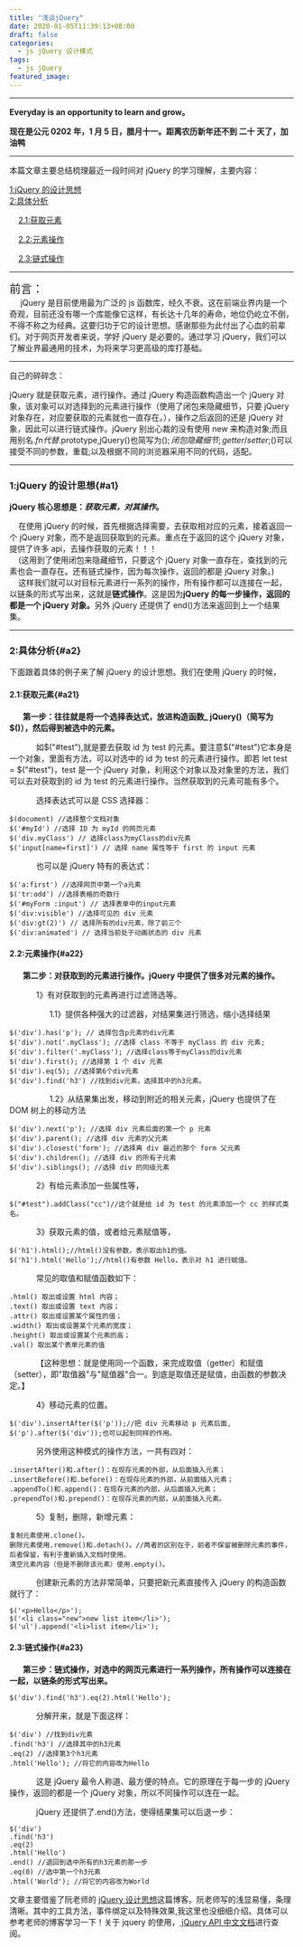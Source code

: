 ```yaml
---
title: "浅谈jQuery"
date: 2020-01-05T11:39:13+08:00
draft: false
categories:
  - js jQuery 设计模式
tags:
  - js jQuery
featured_image:
---
```


---

<b>Everyday is an opportunity to learn and grow。

现在是公元 0202 年，1 月 5 日，腊月十一。距离农历新年还不到 二十 天了，加油鸭</b>

---

本篇文章主要总结梳理最近一段时间对 jQuery 的学习理解，主要内容：

[1:jQuery 的设计思想](#a1)  
[2:具体分析](#a2)

&nbsp;&nbsp;&nbsp;&nbsp;[2.1:获取元素](#a21)

&nbsp;&nbsp;&nbsp;&nbsp;[2.2:元素操作](#a22)

&nbsp;&nbsp;&nbsp;&nbsp;[2.3:链式操作](#a23)

---

<span style="font-size:20px;">前言：</span>  
&nbsp;&nbsp;&nbsp;&nbsp;
jQuery 是目前使用最为广泛的 js 函数库，经久不衰。这在前端业界内是一个奇观，目前还没有哪一个库能像它这样，有长达十几年的寿命，地位仍屹立不倒，不得不称之为经典。这要归功于它的设计思想。感谢那些为此付出了心血的前辈们。对于网页开发者来说，学好 jQuery 是必要的。通过学习 jQuery，我们可以了解业界最通用的技术，为将来学习更高级的库打基础。

---

自己的碎碎念：

jQuery 就是获取元素，进行操作。通过 jQuery 构造函数构造出一个 jQuery 对象，该对象可以对选择到的元素进行操作（使用了闭包来隐藏细节，只要 jQuery 对象存在，对应要获取的元素就也一直存在。），操作之后返回的还是 jQuery 对象，因此可以进行链式操作。jQuery 别出心裁的没有使用 new 来构造对象;而且用别名$.fn代替$.prototype,jQuery()也简写为$();闭包隐藏细节;getter/setter;$()可以接受不同的参数，重载;以及根据不同的浏览器采用不同的代码，适配。

---

### 1:jQuery 的设计思想{#a1}

<strong>jQuery 核心思想是：<em>获取元素，对其操作</em>。</strong>

&nbsp;&nbsp;&nbsp;&nbsp;在使用 jQuery 的时候，首先根据选择需要，去获取相对应的元素，接着返回一个 jQuery 对象，而不是返回获取到的元素。重点在于返回的这个 jQuery 对象，提供了许多 api，去操作获取的元素！！！  
&nbsp;&nbsp;&nbsp;&nbsp;(这用到了使用闭包来隐藏细节，只要这个 jQuery 对象一直存在，查找到的元素也会一直存在。还有链式操作，因为每次操作，返回的都是 jQuery 对象。)  
&nbsp;&nbsp;&nbsp;&nbsp;这样我们就可以对目标元素进行一系列的操作，所有操作都可以连接在一起，以链条的形式写出来，这就是<strong>链式操作</strong>。这是因为<strong>jQuery 的每一步操作，返回的都是一个 jQuery 对象。</strong>另外 jQuery 还提供了 end()方法来返回到上一个结果集。

---

### 2:具体分析{#a2}

下面跟着具体的例子来了解 jQuery 的设计思想。我们在使用 jQuery 的时候，

#### 2.1:获取元素{#a21}

&nbsp;&nbsp;&nbsp;&nbsp;&nbsp;&nbsp;<strong>第一步：往往就是将一个选择表达式，放进构造函数\_ jQuery()（简写为\$()），然后得到被选中的元素。</strong>

&nbsp;&nbsp;&nbsp;&nbsp;&nbsp;&nbsp;&nbsp;&nbsp;&nbsp;&nbsp;&nbsp;&nbsp;如$("#test"),就是要去获取 id 为 test 的元素。要注意$("#test")它本身是一个对象，里面有方法，可以对选中的 id 为 test 的元素进行操作。即若 let test = \$("#test")，test 是一个 jQuery 对象，利用这个对象以及对象里的方法，我们可以去对获取到的 id 为 test 的元素进行操作。当然获取到的元素可能有多个。

&nbsp;&nbsp;&nbsp;&nbsp;&nbsp;&nbsp;&nbsp;&nbsp;&nbsp;&nbsp;&nbsp;&nbsp;选择表达式可以是 CSS 选择器：

    $(document) //选择整个文档对象
    $('#myId') //选择 ID 为 myId 的网页元素
    $('div.myClass') // 选择class为myClass的div元素
    $('input[name=first]') // 选择 name 属性等于 first 的 input 元素

&nbsp;&nbsp;&nbsp;&nbsp;&nbsp;&nbsp;&nbsp;&nbsp;&nbsp;&nbsp;&nbsp;&nbsp;也可以是 jQuery 特有的表达式：

    $('a:first') //选择网页中第一个a元素
    $('tr:odd') //选择表格的奇数行
    $('#myForm :input') // 选择表单中的input元素
    $('div:visible') //选择可见的 div 元素
    $('div:gt(2)') // 选择所有的div元素，除了前三个
    $('div:animated') // 选择当前处于动画状态的 div 元素

#### 2.2:元素操作{#a22}

&nbsp;&nbsp;&nbsp;&nbsp;&nbsp;&nbsp;<strong>第二步：对获取到的元素进行操作。jQuery 中提供了很多对元素的操作。</strong>

&nbsp;&nbsp;&nbsp;&nbsp;&nbsp;&nbsp;&nbsp;&nbsp;&nbsp;&nbsp;&nbsp;&nbsp;1》有对获取到的元素再进行过滤筛选等。

&nbsp;&nbsp;&nbsp;&nbsp;&nbsp;&nbsp;&nbsp;&nbsp;&nbsp;&nbsp;&nbsp;&nbsp;&nbsp;&nbsp;&nbsp;&nbsp;&nbsp;&nbsp;1.1》提供各种强大的过滤器，对结果集进行筛选，缩小选择结果

    $('div').has('p'); // 选择包含p元素的div元素
    $('div').not('.myClass'); //选择 class 不等于 myClass 的 div 元素;
    $('div').filter('.myClass'); //选择class等于myClass的div元素
    $('div').first(); //选择第 1 个 div 元素
    $('div').eq(5); //选择第6个div元素
    $('div').find('h3') //找到div元素，选择其中的h3元素。

&nbsp;&nbsp;&nbsp;&nbsp;&nbsp;&nbsp;&nbsp;&nbsp;&nbsp;&nbsp;&nbsp;&nbsp;&nbsp;&nbsp;&nbsp;&nbsp;&nbsp;&nbsp;1.2》从结果集出发，移动到附近的相关元素，jQuery 也提供了在 DOM 树上的移动方法

    $('div').next('p'); //选择 div 元素后面的第一个 p 元素
    $('div').parent(); //选择 div 元素的父元素
    $('div').closest('form'); //选择离 div 最近的那个 form 父元素
    $('div').children(); //选择 div 的所有子元素
    $('div').siblings(); //选择 div 的同级元素

&nbsp;&nbsp;&nbsp;&nbsp;&nbsp;&nbsp;&nbsp;&nbsp;&nbsp;&nbsp;&nbsp;&nbsp;2》有给元素添加一些属性等，

    $("#test").addClass("cc")//这个就是给 id 为 test 的元素添加一个 cc 的样式类名。

&nbsp;&nbsp;&nbsp;&nbsp;&nbsp;&nbsp;&nbsp;&nbsp;&nbsp;&nbsp;&nbsp;&nbsp;3》获取元素的值，或者给元素赋值等，

    $('h1').html();//html()没有参数，表示取出h1的值。
    $('h1').html('Hello');//html()有参数 Hello，表示对 h1 进行赋值。

&nbsp;&nbsp;&nbsp;&nbsp;&nbsp;&nbsp;&nbsp;&nbsp;&nbsp;&nbsp;&nbsp;&nbsp;常见的取值和赋值函数如下：

    .html() 取出或设置 html 内容；
    .text() 取出或设置 text 内容；
    .attr() 取出或设置某个属性的值；
    .width() 取出或设置某个元素的宽度；
    .height() 取出或设置某个元素的高；
    .val() 取出某个表单元素的值

&nbsp;&nbsp;&nbsp;&nbsp;&nbsp;&nbsp;&nbsp;&nbsp;&nbsp;&nbsp;&nbsp;&nbsp;【这种思想：就是使用同一个函数，来完成取值（getter）和赋值（setter），即"取值器"与"赋值器"合一。到底是取值还是赋值，由函数的参数决定。】

&nbsp;&nbsp;&nbsp;&nbsp;&nbsp;&nbsp;&nbsp;&nbsp;&nbsp;&nbsp;&nbsp;&nbsp;4》移动元素的位置。

    $('div').insertAfter($('p'));//把 div 元素移动 p 元素后面,
    $('p').after($('div'));也可以起到同样的作用。

&nbsp;&nbsp;&nbsp;&nbsp;&nbsp;&nbsp;&nbsp;&nbsp;&nbsp;&nbsp;&nbsp;&nbsp;另外使用这种模式的操作方法，一共有四对：

    .insertAfter()和.after()：在现存元素的外部，从后面插入元素；
    .insertBefore()和.before()：在现存元素的外部，从前面插入元素；
    .appendTo()和.append()：在现存元素的内部，从后面插入元素；
    .prependTo()和.prepend()：在现存元素的内部，从前面插入元素。

&nbsp;&nbsp;&nbsp;&nbsp;&nbsp;&nbsp;&nbsp;&nbsp;&nbsp;&nbsp;&nbsp;&nbsp;5》复制，删除，新增元素：

    复制元素使用.clone()。
    删除元素使用.remove()和.detach()。//两者的区别在于，前者不保留被删除元素的事件，后者保留，有利于重新插入文档时使用。
    清空元素内容（但是不删除该元素）使用.empty()。

&nbsp;&nbsp;&nbsp;&nbsp;&nbsp;&nbsp;&nbsp;&nbsp;&nbsp;&nbsp;&nbsp;&nbsp;创建新元素的方法非常简单，只要把新元素直接传入 jQuery 的构造函数就行了：

    $('<p>Hello</p>');
    $('<li class="new">new list item</li>');
    $('ul').append('<li>list item</li>');

#### 2.3:链式操作{#a23}

&nbsp;&nbsp;&nbsp;&nbsp;&nbsp;&nbsp;<strong>第三步：链式操作，对选中的网页元素进行一系列操作，所有操作可以连接在一起，以链条的形式写出来。</strong>

    $('div').find('h3').eq(2).html('Hello');

&nbsp;&nbsp;&nbsp;&nbsp;&nbsp;&nbsp;&nbsp;&nbsp;&nbsp;&nbsp;&nbsp;&nbsp;分解开来，就是下面这样：

    $('div') //找到div元素
    .find('h3') //选择其中的h3元素
    .eq(2) //选择第3个h3元素
    .html('Hello'); //将它的内容改为Hello

&nbsp;&nbsp;&nbsp;&nbsp;&nbsp;&nbsp;&nbsp;&nbsp;&nbsp;&nbsp;&nbsp;&nbsp;这是 jQuery 最令人称道、最方便的特点。它的原理在于每一步的 jQuery 操作，返回的都是一个 jQuery 对象，所以不同操作可以连在一起。

&nbsp;&nbsp;&nbsp;&nbsp;&nbsp;&nbsp;&nbsp;&nbsp;&nbsp;&nbsp;&nbsp;&nbsp;jQuery 还提供了.end()方法，使得结果集可以后退一步：

    $('div')
    .find('h3')
    .eq(2)
    .html('Hello')
    .end() //退回到选中所有的h3元素的那一步
    .eq(0) //选中第一个h3元素
    .html('World'); //将它的内容改为World

文章主要借鉴了阮老师的 [jQuery 设计思想](http://www.ruanyifeng.com/blog/2011/07/jquery_fundamentals.html)这篇博客。阮老师写的浅显易懂，条理清晰。其中的工具方法，事件绑定以及特殊效果,我这里也没细细介绍。具体可以参考老师的博客学习一下！关于 jquery 的使用，[
jQuery API 中文文档](https://www.jquery123.com/)进行查阅。
